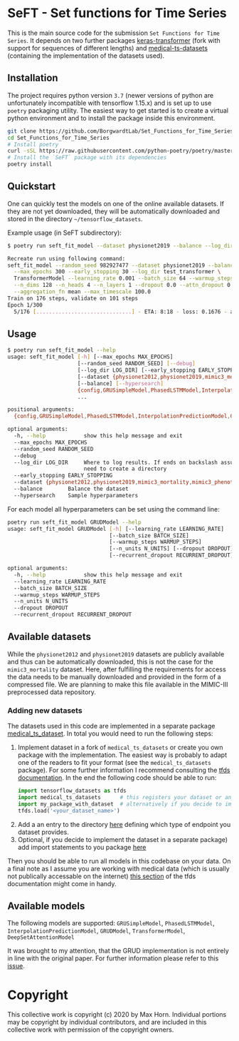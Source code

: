 # SeFT - Set functions for Time Series

This is the main source code for the submission `Set Functions for Time
Series`. It depends on two further packages
[keras-transformer](https://github.com/ExpectationMax/keras-transformer)
(fork with support for sequences of different lengths) and
[medical-ts-datasets](https://github.com/ExpectationMax/medical_ts_datasets)
(containing the implementation of the datasets used).

## Installation

The project requires python version `3.7` (newer versions of python are unfortunately
incompatible with tensorflow 1.15.x) and is set up to use `poetry` packaging utility.
The easiest way to get started is to create a virtual python environment and to install
the package inside this environment.

```bash
git clone https://github.com/BorgwardtLab/Set_Functions_for_Time_Series.git
cd Set_Functions_for_Time_Series
# Install poetry
curl -sSL https://raw.githubusercontent.com/python-poetry/poetry/master/get-poetry.py | python
# Install the `SeFT` package with its dependencies
poetry install
```

## Quickstart

One can quickly test the models on one of the online available datasets. If
they are not yet downloaded, they will be automatically downloaded and stored
in the directory `~/tensorflow_datasets`.

Example usage (in SeFT subdirectory):
```bash
$ poetry run seft_fit_model --dataset physionet2019 --balance --log_dir test_transformer TransformerModel 

Recreate run using following command:
seft_fit_model --random_seed 982927477 --dataset physionet2019 --balance \
  --max_epochs 300 --early_stopping 30 --log_dir test_transformer \
  TransformerModel --learning_rate 0.001 --batch_size 64 --warmup_steps 1000 \
  --n_dims 128 --n_heads 4 --n_layers 1 --dropout 0.0 --attn_dropout 0.0 \
  --aggregation_fn mean --max_timescale 100.0
Train on 176 steps, validate on 101 steps
Epoch 1/300
  5/176 [..............................] - ETA: 8:18 - loss: 0.1676 - acc: 0.1056 
```

## Usage
```bash
$ poetry run seft_fit_model --help
usage: seft_fit_model [-h] [--max_epochs MAX_EPOCHS]
                      [--random_seed RANDOM_SEED] [--debug]
                      [--log_dir LOG_DIR] [--early_stopping EARLY_STOPPING]
                      [--dataset {physionet2012,physionet2019,mimic3_mortality,mimic3_phenotyping}]
                      [--balance] [--hypersearch]
                      {config,GRUSimpleModel,PhasedLSTMModel,InterpolationPredictionModel,GRUDModel,TransformerModel,DeepSetAttentionModel}
                      ...

positional arguments:
  {config,GRUSimpleModel,PhasedLSTMModel,InterpolationPredictionModel,GRUDModel,TransformerModel,DeepSetAttentionModel}

optional arguments:
  -h, --help            show this help message and exit
  --max_epochs MAX_EPOCHS
  --random_seed RANDOM_SEED
  --debug
  --log_dir LOG_DIR     Where to log results. If ends on backslash assume we
                        need to create a directory
  --early_stopping EARLY_STOPPING
  --dataset {physionet2012,physionet2019,mimic3_mortality,mimic3_phenotyping}
  --balance        Balance the dataset
  --hypersearch    Sample hyperparameters

```

For each model all hyperparameters can be set using the command line:
```bash
poetry run seft_fit_model GRUDModel --help
usage: seft_fit_model GRUDModel [-h] [--learning_rate LEARNING_RATE]
                                [--batch_size BATCH_SIZE]
                                [--warmup_steps WARMUP_STEPS]
                                [--n_units N_UNITS] [--dropout DROPOUT]
                                [--recurrent_dropout RECURRENT_DROPOUT]

optional arguments:
  -h, --help            show this help message and exit
  --learning_rate LEARNING_RATE
  --batch_size BATCH_SIZE
  --warmup_steps WARMUP_STEPS
  --n_units N_UNITS
  --dropout DROPOUT
  --recurrent_dropout RECURRENT_DROPOUT
```

## Available datasets

While the `physionet2012` and `physionet2019` datasets are publicly available
and thus can be automatically downloaded, this is not the case for the
`mimic3_mortality` dataset. Here, after fulfilling the requirements for access
the data needs to be manually downloaded and provided in the form of
a compressed file. We are planning to make this file available in the MIMIC-III
preprocessed data repository.

### Adding new datasets
The datasets used in this code are implemented in a separate package [medical_ts_dataset](https://github.com/ExpectationMax/medical_ts_datasets).
In total you would need to run the following steps:

 1. Implement dataset in a fork of `medical_ts_datasets` or create you own
    package with the implementation. The easiest way is probably to adapt one
    of the readers to fit your format (see the `medical_ts_datasets` package).
    For some further information I recommend consulting the [tfds
    documentation](https://www.tensorflow.org/datasets/add_dataset). In the end
    the following code should be able to run:  
    ```python
    import tensorflow_datasets as tfds
    import medical_ts_datasets      # this registers your dataset or any other dataset with tensorflow datasets
    import my_package_with_dataset  # alternatively if you decide to implement you datasets in a separate package
    tfds.load('<your_dataset_name>')
    ```
 2. Add a an entry to the directory
    [here](https://github.com/BorgwardtLab/Set_Functions_for_Time_Series/blob/d72d446f26c68a3f0f73edb2251e2e55defa5129/seft/tasks.py#L218)
    defining which type of endpoint you dataset provides.
 3. Optional, if you decide to implement the dataset in a separate package) add
    import statements to you package
    [here](https://github.com/BorgwardtLab/Set_Functions_for_Time_Series/blob/d72d446f26c68a3f0f73edb2251e2e55defa5129/seft/training_utils.py#L9)

Then you should be able to run all models in this codebase on your data.  On
a final note as I assume you are working with medical data (which is usually
not publically accessable on the internet) [this section](https://www.tensorflow.org/datasets/add_dataset#manual_download_and_extraction)
of the tfds documentation might come in handy.

## Available models

The following models are supported:
`GRUSimpleModel`, `PhasedLSTMModel`, `InterpolationPredictionModel`,
`GRUDModel`, `TransformerModel`, `DeepSetAttentionModel`

It was brought to my attention, that the GRUD implementation is not entirely
in line with the original paper. For further information please refer to this
[issue](https://github.com/BorgwardtLab/Set_Functions_for_Time_Series/issues/1).

# Copyright

This collective work is copyright (c) 2020 by Max Horn. Individual
portions may be copyright by individual contributors, and are included
in this collective work with permission of the copyright owners.

